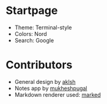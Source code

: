 # Startpage
 - Theme: Terminal-style
 - Colors: Nord
 - Search: Google

# Contributors
 - General design by [aklsh](https://github.com/aklsh/)
 - Notes app by [mukheshpugal](https://github.com/mukheshpugal/)
 - Markdown renderer used: [marked](https://github.com/markedjs/marked)